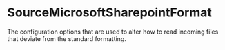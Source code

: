 # SourceMicrosoftSharepointFormat

The configuration options that are used to alter how to read incoming files that deviate from the standard formatting.

